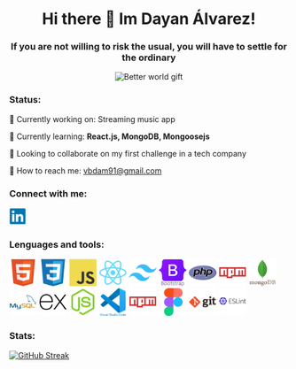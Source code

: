 
<div align="center">
   
   <h1>Hi there 👋 Im Dayan Álvarez!</h1>
   <h3> If you are not willing to risk the usual, you will have to settle for the ordinary</h3>
   <img src="https://media.giphy.com/media/tJDz8mPYyUJZ1Pg9fA/giphy.gif" width="200" alt="Better world gift">
</div>

### Status:

🔭 Currently working on: Streaming music app 

🌱 Currently learning: **React.js, MongoDB, Mongoosejs**

👯 Looking to collaborate on my first challenge in a tech company

👀 How to reach me: <vbdam91@gmail.com>
    
 ### Connect with me:

<a href="https://www.linkedin.com/in/dayan-álvarez-martínez-a96640263/">
    <img src="https://github.com/devicons/devicon/blob/master/icons/linkedin/linkedin-original.svg" width="30" alt="Linkedin logo">
</a>

### Lenguages and tools:
<div>
   <img src="https://github.com/devicons/devicon/blob/master/icons/html5/html5-original.svg" width="50" alt="HTML5 logo">
   <img src="https://github.com/devicons/devicon/blob/master/icons/css3/css3-original.svg" width="50" alt="CSS3 logo">
   <img src="https://github.com/devicons/devicon/blob/master/icons/javascript/javascript-original.svg" width="50" alt="Javascript logo">
   <img src="https://github.com/devicons/devicon/blob/master/icons/react/react-original.svg" width="50" alt="React logo">
   <img src="https://github.com/devicons/devicon/blob/master/icons/tailwindcss/tailwindcss-plain.svg" width="50" alt="Tailwindcss logo">
   <img src="https://github.com/devicons/devicon/blob/master/icons/bootstrap/bootstrap-original-wordmark.svg" width="50" alt="Bootstrap logo">
   <img src="https://github.com/devicons/devicon/blob/master/icons/php/php-original.svg" width="50" alt="PHP logo">
   <img src="https://github.com/devicons/devicon/blob/master/icons/npm/npm-original-wordmark.svg" width="50" alt="NPM logo">
   <img src="https://github.com/devicons/devicon/blob/master/icons/mongodb/mongodb-original-wordmark.svg" width="50" alt="MongoDB logo">
   <img src="https://github.com/devicons/devicon/blob/master/icons/mysql/mysql-original-wordmark.svg" width="50" alt="MySQL logo">
   <img src="https://github.com/devicons/devicon/blob/master/icons/express/express-original.svg" width="50" alt="Express logo">
   <img src="https://github.com/devicons/devicon/blob/master/icons/nodejs/nodejs-original.svg" width="50" alt="NodeJS logo">
   <img src="https://github.com/devicons/devicon/blob/master/icons/vscode/vscode-original-wordmark.svg" width="50" alt="VS Code logo">
   <img src="https://github.com/devicons/devicon/blob/master/icons/npm/npm-original-wordmark.svg" width="50" alt="NPM logo">
   <img src="https://github.com/devicons/devicon/blob/master/icons/figma/figma-original.svg" width="50" alt="Figma logo">
   <img src="https://github.com/devicons/devicon/blob/master/icons/git/git-original-wordmark.svg" width="50" alt="Git logo">
   <img src="https://github.com/devicons/devicon/blob/master/icons/eslint/eslint-original-wordmark.svg" width="50" alt="ESLint log">
</div>

### Stats: 
[![GitHub Streak](https://streak-stats.demolab.com/?user=Psicowar)](https://git.io/streak-stats)

